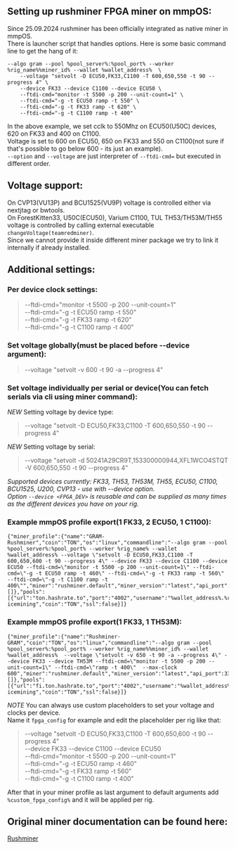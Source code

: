 ## Setting up rushminer FPGA miner on mmpOS:
Since 25.09.2024 rushminer has been officially integrated as native miner in mmpOS.  
There is launcher script that handles options. Here is some basic command line to get the hang of it:  
```
--algo gram --pool %pool_server%:%pool_port% --worker %rig_name%%miner_id% --wallet %wallet_address%  \
	--voltage "setvolt -D ECU50,FK33,C1100 -T 600,650,550 -t 90 --progress 4" \
	--device FK33 --device C1100 --device ECU50 \
	--ftdi-cmd="monitor -t 5500 -p 200 --unit-count=1" \
	--ftdi-cmd="-g -t ECU50 ramp -t 550" \
	--ftdi-cmd="-g -t FK33 ramp -t 620" \
	--ftdi-cmd="-g -t C1100 ramp -t 400"
```
In the above example, we set cclk to 550Mhz on ECU50(U50C) devices, 620 on FK33 and 400 on C1100.  
Voltage is set to 600 on ECU50, 650 on FK33 and 550 on C1100(not sure if that's possible to go below 600 - its just an example).  
`--option` and `--voltage` are just interpreter of `--ftdi-cmd=` but executed in different order.  

## Voltage support:
On CVP13(VU13P) and BCU1525(VU9P) voltage is controlled either via nextjtag or bwtools.  
On ForestKitten33, U50C(ECU50), Varium C1100, TUL TH53/TH53M/TH55 voltage is controlled by calling external executable `changeVoltage(teamredminer)`.  
Since we cannot provide it inside different miner package we try to link it internally if already installed.  

## Additional settings:
### Per device clock settings:
>	--ftdi-cmd="monitor -t 5500 -p 200 --unit-count=1" \
>       --ftdi-cmd="-g -t ECU50 ramp -t 550" \
>       --ftdi-cmd="-g -t FK33 ramp -t 620" \
>       --ftdi-cmd="-g -t C1100 ramp -t 400"
>
### Set voltage globally(must be placed before --device argument):  
>	--voltage "setvolt -v 600 -t 90 -a --progress 4"  
>
### Set voltage individually per serial or device(You can fetch serials via cli using miner command):    
*NEW* Setting voltage by device type:  
>	--voltage "setvolt -D ECU50,FK33,C1100 -T 600,650,550 -t 90 --progress 4"  
>
*NEW* Setting voltage by serial:  
>	--voltage "setvolt -d 50241A29CR9T,153300000944,XFL1WCO4STQT -V 600,650,550 -t 90 --progress 4"  
>
*Supported devices currently: FK33, TH53, TH53M, TH55, ECU50, C1100, BCU1525, U200, CVP13 - use with --device option.*  
*Option `--device <FPGA_DEV>` is reusable and can be supplied as many times as the different devices you have on your rig.*  

### Example mmpOS profile export(1 FK33, 2 ECU50, 1 C1100):  
```
{"miner_profile":{"name":"GRAM-Rushminer","coin":"TON","os":"linux","commandline":"--algo gram --pool %pool_server%:%pool_port% --worker %rig_name% --wallet %wallet_address% --voltage \"setvolt -D ECU50,FK33,C1100 -T 600,650,600 -t 90 --progress 4\" --device FK33 --device C1100 --device ECU50 --ftdi-cmd=\"monitor -t 5500 -p 200 --unit-count=1\" --ftdi-cmd=\"-g -t ECU50 ramp -t 460\" --ftdi-cmd=\"-g -t FK33 ramp -t 560\" --ftdi-cmd=\"-g -t C1100 ramp -t 400\"","miner":"rushminer.default","miner_version":"latest","api_port":3333,"platforms":[]},"pools":[{"url":"ton.hashrate.to","port":"4002","username":"%wallet_address%.%rig_name%%miner_id%","password":"x","name":"GRAM-icemining","coin":"TON","ssl":false}]}
```

### Example mmpOS profile export(1 FK33, 1 TH53M):  
```
{"miner_profile":{"name":"Rushminer-GRAM","coin":"TON","os":"linux","commandline":"--algo gram --pool %pool_server%:%pool_port% --worker %rig_name%%miner_id% --wallet %wallet_address%  --voltage \"setvolt -v 650 -t 90 -a --progress 4\" --device FK33 --device TH53M --ftdi-cmd=\"monitor -t 5500 -p 200 --unit-count=1\" --ftdi-cmd=\"ramp -t 400\"  --max-clock 600","miner":"rushminer.default","miner_version":"latest","api_port":3333,"platforms":[]},"pools":[{"url":"fi.ton.hashrate.to","port":"4002","username":"%wallet_address%.%rig_name%%miner_id%","password":"x","name":"gram icemining","coin":"TON","ssl":false}]}
```
*NOTE* You can always use custom placeholders to set your voltage and clocks per device.  
Name it `fpga_config` for example and edit the placeholder per rig like that:  
>	--voltage "setvolt -D ECU50,FK33,C1100 -T 600,650,600 -t 90 --progress 4" \
>	--device FK33 --device C1100 --device ECU50 \
>	--ftdi-cmd="monitor -t 5500 -p 200 --unit-count=1" \
>	--ftdi-cmd="-g -t ECU50 ramp -t 460" \
>	--ftdi-cmd="-g -t FK33 ramp -t 560" \
>	--ftdi-cmd="-g -t C1100 ramp -t 400"
>
After that in your miner profile as last argument to default arguments add `%custom_fpga_config%` and it will be applied per rig.  
## Original miner documentation can be found here:  
[Rushminer](https://github.com/quayd/RushMiner) 
